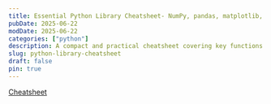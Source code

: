 ```yaml
---
title: Essential Python Library Cheatsheet- NumPy, pandas, matplotlib, scikit-learn
pubDate: 2025-06-22
modDate: 2025-06-22 
categories: ["python"]
description: A compact and practical cheatsheet covering key functions and syntax from NumPy, pandas, matplotlib, and scikit-learn — perfect for quick refreshers and getting back on track fast.
slug: python-library-cheatsheet
draft: false
pin: true
---
```


[Cheatsheet](https://drive.google.com/drive/folders/11qQGgTfeZBZQbaNqmk63vYE8OkD-vCao?usp=share_link)